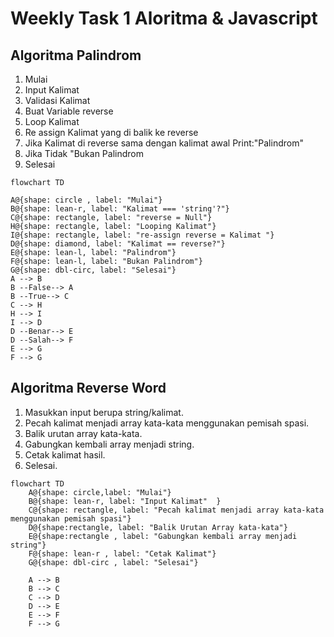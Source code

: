 # Weekly Task 1 Aloritma & Javascript

## Algoritma Palindrom

1. Mulai
1. Input Kalimat
1. Validasi Kalimat
1. Buat Variable reverse
1. Loop Kalimat
1. Re assign Kalimat yang di balik ke reverse
1. Jika Kalimat di reverse sama dengan kalimat awal Print:"Palindrom"
1. Jika Tidak "Bukan Palindrom
1. Selesai

```mermaid
flowchart TD

A@{shape: circle , label: "Mulai"}
B@{shape: lean-r, label: "Kalimat === 'string'?"}
C@{shape: rectangle, label: "reverse = Null"}
H@{shape: rectangle, label: "Looping Kalimat"}
I@{shape: rectangle, label: "re-assign reverse = Kalimat "}
D@{shape: diamond, label: "Kalimat == reverse?"}
E@{shape: lean-l, label: "Palindrom"}
F@{shape: lean-l, label: "Bukan Palindrom"}
G@{shape: dbl-circ, label: "Selesai"}
A --> B
B --False--> A
B --True--> C
C --> H
H --> I
I --> D
D --Benar--> E
D --Salah--> F
E --> G
F --> G
```

## Algoritma Reverse Word

1. Masukkan input berupa string/kalimat.
2. Pecah kalimat menjadi array kata-kata menggunakan pemisah spasi.
3. Balik urutan array kata-kata.
4. Gabungkan kembali array menjadi string.
5. Cetak kalimat hasil.
6. Selesai.

```mermaid
flowchart TD
    A@{shape: circle,label: "Mulai"}
    B@{shape: lean-r, label: "Input Kalimat"  }
    C@{shape: rectangle, label: "Pecah kalimat menjadi array kata-kata menggunakan pemisah spasi"}
    D@{shape:rectangle, label: "Balik Urutan Array kata-kata"}
    E@{shape:rectangle , label: "Gabungkan kembali array menjadi string"}
    F@{shape: lean-r , label: "Cetak Kalimat"}
    G@{shape: dbl-circ , label: "Selesai"}

    A --> B
    B --> C
    C --> D
    D --> E
    E --> F
    F --> G


```
